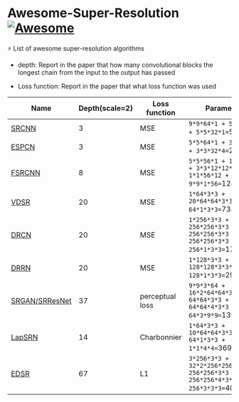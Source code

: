 # Awesome-Super-Resolution [![Awesome](https://cdn.rawgit.com/sindresorhus/awesome/d7305f38d29fed78fa85652e3a63e154dd8e8829/media/badge.svg)](https://github.com/sindresorhus/awesome)

⚡️ List of awesome super-resolution algorithms

- depth: Report in the paper that how many convolutional blocks the longest chain from the input to the output has passed 

- Loss function: Report in the paper that what loss function was used


| Name  | Depth(scale=2) | Loss function | Parameters |
| ---- | -- | ------ | ---- |
| [SRCNN](https://arxiv.org/abs/1501.00092)  | 3 | MSE | `9*9*64*1 + 5*5*64*32 + 5*5*32*1=`57184 |
| [ESPCN](https://arxiv.org/abs/1609.05158)  | 3 | MSE | `5*5*64*1 + 3*3*64*32 + 3*3*32*4=`21184 |
| [FSRCNN](https://arxiv.org/abs/1608.00367)  | 8 | MSE | `5*5*56*1 + 1*1*12*56 + 3*3*12*12*4 + 1*1*56*12 + 9*9*1*56=`12464 |
| [VDSR](https://arxiv.org/abs/1511.04587)  | 20 | MSE | `1*64*3*3 + 20*64*64*3*3 + 64*1*3*3=`738432 |
| [DRCN](https://arxiv.org/abs/1511.04491)  | 20  | MSE | `1*256*3*3 + 256*256*3*3 + 256*256*3*3 + 256*256*3*3 + 256*1*3*3=`1774080 |
| [DRRN](http://cvlab.cse.msu.edu/pdfs/Tai_Yang_Liu_CVPR2017.pdf) | 20 | MSE | `1*128*3*3 + 128*128*3*3*2 + 128*1*3*3=`296064 |
| [SRGAN/SRResNet](https://arxiv.org/abs/1609.04802)  | 37 | perceptual loss | `9*9*3*64 + 16*2*64*64*3*3 + 64*64*3*3 + 64*64*4*3*3 + 64*3*9*9=`1395072 |
| [LapSRN](https://arxiv.org/abs/1710.01992)  | 14 |  Charbonnier | `1*64*3*3 + 10*64*64*3*3 + 64*1*3*3 + 1*1*4*4=`369808 |
| [EDSR](https://arxiv.org/abs/1707.02921)  | 67 | L1 | `3*256*3*3 + 32*2*256*256*3*3 + 256*256*3*3 + 256*256*4*3*3 + 256*3*3*3=`40711680 |
